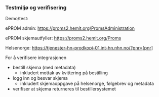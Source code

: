 ### Testmiljø og verifisering 

Demo/test:

ePROM admin: https://proms2.hemit.org/PromsAdministration

ePROM skjemautfyller: https://proms2.hemit.org/Proms

Helsenorge: https://tjenester-hn-prodkopi-01.int-hn.nhn.no/?pnr=[pnr]

For å verifisere integrasjonen

- bestill skjema (med metadata)
  - inkludert mottak av kvittering på bestilling
- logg inn og besvar skjema
  - inkludert skjemaoppgave på helsenorge, følgebrev og metadata
- verifiser at skjema returneres til bestillersystemet
